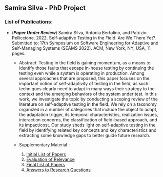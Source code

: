 ## Samira Silva  - PhD Project


### List of Publications: 
- (**_Paper Under Review_**) Samira Silva, Antonia Bertolino, and Patrizio Pelliccione. 2022. Self-adaptive Testing in the Field: Are We There Yet?. Submitted to: 17th Symposium on Software Engineering for Adaptive and Self-Managing Systems (SEAMS 2022). ACM, New York, NY, USA, 11 pages. 
  - Abstract: Testing in the field is gaining momentum, as a means to identify those faults that escape in-house testing by continuing the testing even while a system is operating in production. Among several approaches that are proposed, this paper focuses on the important notion of self-adaptivity of testing in the field, as such techniques clearly need to adapt in many ways their strategy to the context and the emerging behaviors of the system under test. In this work, we investigate the topic by conducting a scoping review of the literature on self-adaptive testing in the field. We rely on a taxonomy organized in a number of categories that include the object to adapt, the adaptation trigger, its temporal characteristics, realization issues, interaction concerns, the classification of field-based approach, and its impact/cost. Our study sheds light on self-adaptive testing in the field by identifying related key concepts and key characteristics and extracting some knowledge gaps to better guide future research.

  - Supplementary Material :
    1. [Initial List of Papers](https://github.com/samirasilva/samira_phd_gssi/blob/main/seams_2022_supp/1_Initial_list_of_papers.ods)
    2. [Evaluation of Relevance](https://github.com/samirasilva/samira_phd_gssi/blob/main/seams_2022_supp/2_Evaluation_Relevance.ods)
    3. [Final List of Papers](https://github.com/samirasilva/samira_phd_gssi/blob/main/seams_2022_supp/3_Final_List.ods)
    4. [Answers to Research Questions](https://github.com/samirasilva/samira_phd_gssi/blob/main/seams_2022_supp/4_Research_Questions.ods)


